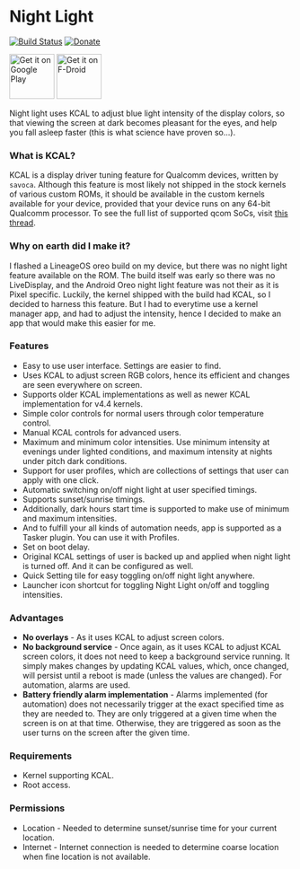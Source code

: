 # Night Light
[![Build Status](https://travis-ci.org/corphish/NightLight.svg?branch=master)](https://travis-ci.org/corphish/NightLight)
[![Donate](https://img.shields.io/badge/donate-paypal-blue.svg)](https://www.paypal.me/corphish)

[<img alt='Get it on Google Play'  src='https://play.google.com/intl/en_us/badges/images/generic/en_badge_web_generic.png'
height="80"/>](https://play.google.com/store/apps/details?id=com.corphish.nightlight.generic)
[<img src="https://f-droid.org/badge/get-it-on.png"
      alt="Get it on F-Droid"
      height="80">](https://f-droid.org/packages/com.corphish.nightlight.generic/)

Night light uses KCAL to adjust blue light intensity of the display colors, so that viewing the screen at dark becomes pleasant for the eyes, and help you fall asleep faster (this is what science have proven so...).

### What is KCAL?
KCAL is a display driver tuning feature for Qualcomm devices, written by `savoca`. Although this feature is most likely not shipped in the stock kernels of various custom ROMs, it should be available in the custom kernels available for your device, provided that your device runs on any 64-bit Qualcomm processor. To see the full list of supported qcom SoCs, visit [this thread](https://forum.xda-developers.com/android/software-hacking/dev-kcal-advanced-color-control-t3032080).

### Why on earth did I make it?
I flashed a LineageOS oreo build on my device, but there was no night light feature available on the ROM. The build itself was early so there was no LiveDisplay, and the Android Oreo night light feature was not their as it is Pixel specific. Luckily, the kernel shipped with the build had KCAL, so I decided to harness this feature. But I had to everytime use a kernel manager app, and had to adjust the intensity, hence I decided to make an app that would make this easier for me.


### Features
* Easy to use user interface. Settings are easier to find.
* Uses KCAL to adjust screen RGB colors, hence its efficient and changes are seen everywhere on screen.
* Supports older KCAL implementations as well as newer KCAL implementation for v4.4 kernels.
* Simple color controls for normal users through color temperature control.
* Manual KCAL controls for advanced users.
* Maximum and minimum color intensities. Use minimum intensity at evenings under lighted conditions, and maximum intensity at nights under pitch dark conditions.
* Support for user profiles, which are collections of settings that user can apply with one click.
* Automatic switching on/off night light at user specified timings.
* Supports sunset/sunrise timings.
* Additionally, dark hours start time is supported to make use of minimum and maximum intensities.
* And to fulfill your all kinds of automation needs, app is supported as a Tasker plugin. You can use it with Profiles.
* Set on boot delay.
* Original KCAL settings of user is backed up and applied when night light is turned off. And it can be configured as well.
* Quick Setting tile for easy toggling on/off night light anywhere.
* Launcher icon shortcut for toggling Night Light on/off and toggling intensities.

### Advantages
* __No overlays__ - As it uses KCAL to adjust screen colors.
* __No background service__ -  Once again, as it uses KCAL to adjust KCAL screen colors, it does not need to keep a background service running. It simply makes changes by updating KCAL values, which, once changed, will persist until a reboot is made (unless the values are changed). For automation, alarms are used.
* __Battery friendly alarm implementation__ - Alarms implemented (for automation) does not necessarily trigger at the exact specified time as they are needed to. They are only triggered at a given time when the screen is on at that time. Otherwise, they are triggered as soon as the user turns on the screen after the given time.

### Requirements
* Kernel supporting KCAL.
* Root access.

### Permissions
* Location - Needed to determine sunset/sunrise time for your current location.
* Internet - Internet connection is needed to determine coarse location when fine location is not available.
